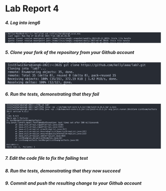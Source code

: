 # Lab Report 4

##### 4. Log into ieng6
![Image](lab4-step1.png)

##### 5. Clone your fork of the repository from your Github account
![Image](lab4-step2.png)

##### 6. Run the tests, demonstrating that they fail
![Image](lab4-step3.png)

##### 7. Edit the code file to fix the failing test

##### 8. Run the tests, demonstrating that they now succeed

##### 9. Commit and push the resulting change to your Github account
